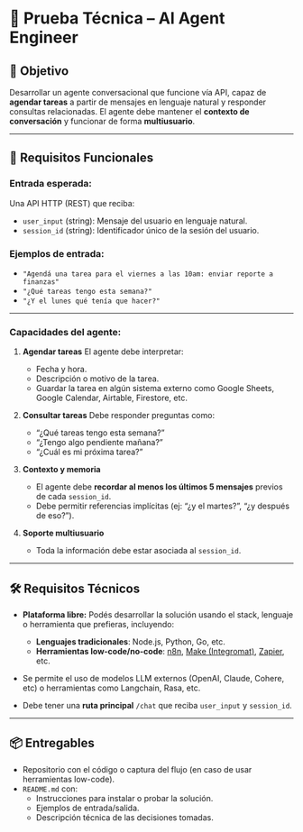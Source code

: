 # 🧪 Prueba Técnica – AI Agent Engineer

## 🎯 Objetivo

Desarrollar un agente conversacional que funcione vía API, capaz de **agendar tareas** a partir de mensajes en lenguaje natural y responder consultas relacionadas. El agente debe mantener el **contexto de conversación** y funcionar de forma **multiusuario**.

---

## 📝 Requisitos Funcionales

### Entrada esperada:

Una API HTTP (REST) que reciba:

* `user_input` (string): Mensaje del usuario en lenguaje natural.
* `session_id` (string): Identificador único de la sesión del usuario.

### Ejemplos de entrada:

* `"Agendá una tarea para el viernes a las 10am: enviar reporte a finanzas"`
* `"¿Qué tareas tengo esta semana?"`
* `"¿Y el lunes qué tenía que hacer?"`

---

### Capacidades del agente:

1. **Agendar tareas**
   El agente debe interpretar:

   * Fecha y hora.
   * Descripción o motivo de la tarea.
   * Guardar la tarea en algún sistema externo como Google Sheets, Google Calendar, Airtable, Firestore, etc.

2. **Consultar tareas**
   Debe responder preguntas como:

   * “¿Qué tareas tengo esta semana?”
   * “¿Tengo algo pendiente mañana?”
   * “¿Cuál es mi próxima tarea?”

3. **Contexto y memoria**

   * El agente debe **recordar al menos los últimos 5 mensajes** previos de cada `session_id`.
   * Debe permitir referencias implícitas (ej: “¿y el martes?”, “¿y después de eso?”).

4. **Soporte multiusuario**

   * Toda la información debe estar asociada al `session_id`.

---

## 🛠️ Requisitos Técnicos

* **Plataforma libre:** Podés desarrollar la solución usando el stack, lenguaje o herramienta que prefieras, incluyendo:

  * **Lenguajes tradicionales**: Node.js, Python, Go, etc.
  * **Herramientas low-code/no-code**: [n8n](https://n8n.io/), [Make (Integromat)](https://www.make.com/), [Zapier](https://zapier.com/), etc.
* Se permite el uso de modelos LLM externos (OpenAI, Claude, Cohere, etc) o herramientas como Langchain, Rasa, etc.
* Debe tener una **ruta principal** `/chat` que reciba `user_input` y `session_id`.

---

## 📦 Entregables

* Repositorio con el código o captura del flujo (en caso de usar herramientas low-code).
* `README.md` con:
  * Instrucciones para instalar o probar la solución.
  * Ejemplos de entrada/salida.
  * Descripción técnica de las decisiones tomadas.

